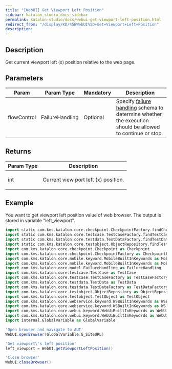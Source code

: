 ```yaml
---
title: "[WebUI] Get Viewport Left Position" 
sidebar: katalon_studio_docs_sidebar
permalink: katalon-studio/docs/webui-get-viewport-left-position.html 
redirect_from: "/display/KD/%5BWebUI%5D+Get+Viewport+Left+Position" 
description: 
---
```

Description  
-------------

Get current viewport left (x) position relative to the web page.

Parameters  
------------

<table><thead><tr><th>Param</th><th>Param Type</th><th>Mandatory</th><th>Description</th></tr></thead><tbody><tr><td><span>flowControl</span></td><td><span>FailureHandling</span></td><td><span>Optional</span></td><td>Specify <a href="https://docs.katalon.com/x/qAAM" rel="nofollow">failure handling</a> <span>schema to determine whether the execution should be allowed to continue or stop.</span></td></tr></tbody></table>

Returns
-------

<table><thead><tr><th><div class="tablesorter-header-inner">Param Type</div></th><th><div class="tablesorter-header-inner">Description</div></th></tr></thead><tbody><tr><td><span>int</span></td><td><p><span>Current view port left (x) position.</span></p></td></tr></tbody></table>

Example 
--------

You want to get viewport left position value of web browser. The output is stored in variable "left_viewport".

```groovy
import static com.kms.katalon.core.checkpoint.CheckpointFactory.findCheckpoint
import static com.kms.katalon.core.testcase.TestCaseFactory.findTestCase
import static com.kms.katalon.core.testdata.TestDataFactory.findTestData
import static com.kms.katalon.core.testobject.ObjectRepository.findTestObject
import com.kms.katalon.core.checkpoint.Checkpoint as Checkpoint
import com.kms.katalon.core.checkpoint.CheckpointFactory as CheckpointFactory
import com.kms.katalon.core.mobile.keyword.MobileBuiltInKeywords as MobileBuiltInKeywords
import com.kms.katalon.core.mobile.keyword.MobileBuiltInKeywords as Mobile
import com.kms.katalon.core.model.FailureHandling as FailureHandling
import com.kms.katalon.core.testcase.TestCase as TestCase
import com.kms.katalon.core.testcase.TestCaseFactory as TestCaseFactory
import com.kms.katalon.core.testdata.TestData as TestData
import com.kms.katalon.core.testdata.TestDataFactory as TestDataFactory
import com.kms.katalon.core.testobject.ObjectRepository as ObjectRepository
import com.kms.katalon.core.testobject.TestObject as TestObject
import com.kms.katalon.core.webservice.keyword.WSBuiltInKeywords as WSBuiltInKeywords
import com.kms.katalon.core.webservice.keyword.WSBuiltInKeywords as WS
import com.kms.katalon.core.webui.keyword.WebUiBuiltInKeywords as WebUiBuiltInKeywords
import com.kms.katalon.core.webui.keyword.WebUiBuiltInKeywords as WebUI
import internal.GlobalVariable as GlobalVariable

'Open browser and navigate to AUT'
WebUI.openBrowser(GlobalVariable.G_SiteURL)

'Get viewport\'s left position'
left_viewport = WebUI.getViewportLeftPosition()

'Close browser'
WebUI.closeBrowser()
```